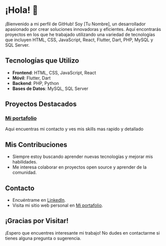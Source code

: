 # ¡Hola! 👋

¡Bienvenido a mi perfil de GitHub! Soy [Tu Nombre], un desarrollador apasionado por crear soluciones innovadoras y eficientes. Aquí encontrarás proyectos en los que he trabajado utilizando una variedad de tecnologías que incluyen HTML, CSS, JavaScript, React, Flutter, Dart, PHP, MySQL y SQL Server.

## Tecnologías que Utilizo

- **Frontend**: HTML, CSS, JavaScript, React
- **Móvil**: Flutter, Dart
- **Backend**: PHP, Python
- **Bases de Datos**: MySQL, SQL Server

## Proyectos Destacados

### [Mi portafolio](https://github.com/notgaabo/Mi-portafolio)
Aqui encuentras mi contacto y ves mis skills mas rapido y detallado

## Mis Contribuciones

- Siempre estoy buscando aprender nuevas tecnologías y mejorar mis habilidades.
- Me interesa colaborar en proyectos open source y aprender de la comunidad.

## Contacto

- Encuéntrame en [LinkedIn](https://www.linkedin.com/in/yoensi-arias-248b32299/).
- Visita mi sitio web personal en [Mi portafolio](https://mi-portafolio-navy.vercel.app/).

## ¡Gracias por Visitar!

¡Espero que encuentres interesante mi trabajo! No dudes en contactarme si tienes alguna pregunta o sugerencia.
